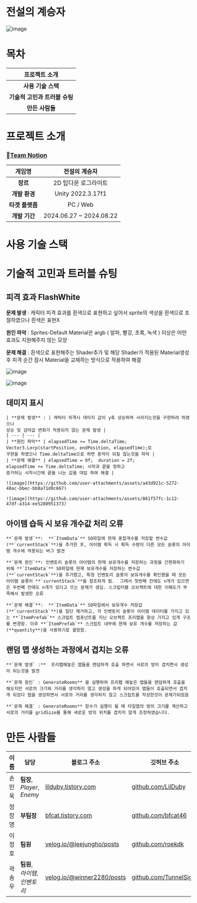 # 전설의 계승자
![image](https://github.com/user-attachments/assets/191012f0-a567-4c9a-8d23-e057cab5847a)

# 목차

| 프로젝트 소개 |
| :---: |
| **사용 기술 스택** |
| **기술적 고민과 트러블 슈팅** |
| **만든 사람들** |

# 프로젝트 소개

### 🎎[Team Notion](https://www.notion.so/teamsparta/619f97d922e8454bb7be43ffdf34d62d)

| **게임명**       | 전설의 계승자                 |
|:---:|:---:|
| **장르**         | 2D 탑다운 로그라이트 |
| **개발 환경**    | Unity 2022.3.17f1 |
| **타겟 플랫폼**  | PC / Web |
| **개발 기간**    | 2024.06.27 ~ 2024.08.22        |

# 사용 기술 스택

# 기술적 고민과 트러블 슈팅
## 피격 효과 FlashWhite
    
**문제 발생** : 캐릭터 피격 효과를 흰색으로 표현하고 싶어서
sprite의 색상을 흰색으로 조절하였으나 흰색은 표현X
    
**원인 파악** : Sprites-Default Material은 argb ( 알파, 빨강, 초록,
녹색 ) 이상은 어떤 효과도 지원해주지 않는 모양
    
**문제 해결** : 흰색으로 표현해주는 Shader추가 및 해당 Shader가
적용된 Material생성 후 피격 순간 잠시 Material을
교체하는 방식으로 적용하여 해결

![image](https://github.com/user-attachments/assets/ce27a3aa-8149-4cca-9826-ffeec548d239)

![image](https://github.com/user-attachments/assets/94d1a6b3-89df-4097-a68e-51b542051d3e)


 ## 데미지 표시
    
    
    | **문제 발생** : | 캐릭터 피격시 데미지 값이 y축 상승하며 사라지는것을 구현하려 하였으나
    상승 및 감마값 변화가 적용되지 않는 문제 발생 |
    | --- | --- |
    | **원인 파악** | elapsedTime += Time.deltaTime;
    Vector3.Lerp(startPosition, endPosition, elapsedTime);로 
    구현을 하였으나 Time.deltaTime으로 하면 동작이 되질 않는것을 파악 |
    | **문제 해결** | elapsedTime = 0f;  duration = 2f; 
    elapsedTime += Time.deltaTime; 시작과 끝을 정하고
    증가하는 시작시간에 끝을 나눈 값을 대입 하여 해결 |
    
    ![image](https://github.com/user-attachments/assets/a43d921c-5272-48ac-bbec-bb8a71d0c667)
    
    ![image](https://github.com/user-attachments/assets/861f57fc-1c12-47df-a314-ee5280951373)


## 아이템 습득 시 보유 개수값 처리 오류
    
    **`문제 발생`**:  **`ItemData`** SO파일에 현재 중첩개수를 저장할 변수값 (**`currentStack`**)을 추가한 후, 아이템 획득 시 획득 수량이 다른 모든 슬롯의 아이템 개수에 적용되는 버그 발견
    
    **`문제 원인`**: 인벤토리 슬롯의 아이템의 현재 보유개수를 저장하는 과정을 간편화하기 위해 **`ItemData`** SO파일에 현재 보유개수를 저장하는 변수값(**`currentStack`**)을 추가했고, 특정 인벤토리 슬롯의 보유개수를 확인했을 때 모든 아이템 슬롯이 **`currentStack`**을 참조하게 됨.  그래서 첫번째 칸에도 n개가 있으면은 두번째 칸에도 n개가 있다고 뜨는 문제가 생김. 스크립터블 오브젝트에 대한 이해도가 부족해서 발생한 오류
    
    **`문제 해결`**:  **`ItemData`** SO파일에서 보유개수 저장값(**`currentStack`**)을 일단 제거하고, 각 인벤토리 슬롯이 아이템 데이터를 가지고 있는 **`ItemPrefab`** 스크립트 컴포넌트를 지닌 오브젝트 프리팹을 항상 가지고 있게 구조를 변경함. 이후 **`ItemPrefab`** 스크립트 내부에 현재 보유 개수를 저장하는 값(**quantity**)을 사용하기로 결정함.
    

## 랜덤 맵 생성하는 과정에서 겹치는 오류
    
    **`문제 발생` :**  프리펩해놓은 맵들을 랜덤하게 호출 하면서 서로의 방이 겹치면서 생성이 되는것을 발견
    
    **`문제 원인` : GenerateRooms** 을 실행하여 프리펩 해놓은 맵들을 랜덤하게 호출을 해오지만 서로의 크기와 거리를 생각하지 않고 생성을 하게 되어있어 맵들이 호출되면서 겹치게 되었다 맵을 생성하면서 서로의 거리를 생각하지 않고 스크립트를 작성한것이 문제가되었음
    
    **`문제 해결` : GenerateRooms** 함수가 실행이 될 때 타일멥의 방의 크기를 계산하고 서로의 거리를 gridSize를 통해 새로운 방의 위치를 겹치지 않게 조정하였습니다.



# 만든 사람들
| 이름   | 담당                           | 블로그 주소                           | 깃허브 주소                               |
|--------|--------------------------------|----------------------------------------|-------------------------------------------|
| 손민욱 | **팀장**, *Player*, *Enemy*            | [lilduby.tistory.com](https://lilduby.tistory.com/) | [github.com/LilDuby](https://github.com/LilDuby) |
| 정창영 | **부팀장**                         | [bfcat.tistory.com](https://bfcat.tistory.com/) | [github.com/bfcat46](https://github.com/bfcat46) |
| 이정호 | **팀원**                           | [velog.io/@leejungho/posts](https://velog.io/@leejungho/posts) | [github.com/roekdk](https://github.com/roekdk) |
| 곽송우 | **팀원**, *아이템*, *인벤토리*         | [velog.io/@winner2280/posts](https://velog.io/@winner2280/posts) | [github.com/TunnelSight](https://github.com/TunnelSight) |
